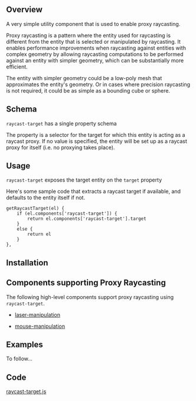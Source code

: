 ## Overview

A very simple utility component that is used to enable proxy raycasting.

Proxy raycasting is a pattern where the entity used for raycasting is different from the entity that is selected or manipulated by raycasting.  It enables performance improvements when raycasting against entities with complex geometry by allowing raycasting computations to be performed against an entity with simpler geometry, which can be substantially more efficient.

The entity with simpler geometry could be a low-poly mesh that approximates the entity's geometry.  Or in cases where precision  raycasting is not required, it could be as simple as a bounding cube or sphere.



## Schema

`raycast-target` has a single property schema

The property is a selector for the target for which this entity is acting as a raycast proxy.  If no value is specified, the entity will be set up as a raycast proxy for itself (i.e. no proxying takes place).



## Usage

`raycast-target` exposes the target entity on the `target` property

Here's some sample code that extracts a raycast target if available, and defaults to the entity itself if not.

```
getRaycastTarget(el) {
    if (el.components['raycast-target']) {
        return el.components['raycast-target'].target
    }
    else {
        return el
    }
},
```



## Installation

<script src="https://cdn.jsdelivr.net/gh/diarmidmackenzie/aframe-examples@latest/components/raycast-target.min.js"></script>



## Components supporting Proxy Raycasting

The following high-level components support proxy raycasting using `raycast-target`.

- [laser-manipulation](https://diarmidmackenzie.github.io/aframe-examples/docs/laser-manipulation.html)

- [mouse-manipulation](https://diarmidmackenzie.github.io/aframe-examples/docs/mouse-manipulation.html)



## Examples

To follow...



## Code

  [raycast-target.js](https://github.com/diarmidmackenzie/aframe-examples/blob/main/components/raycast-target.js)
